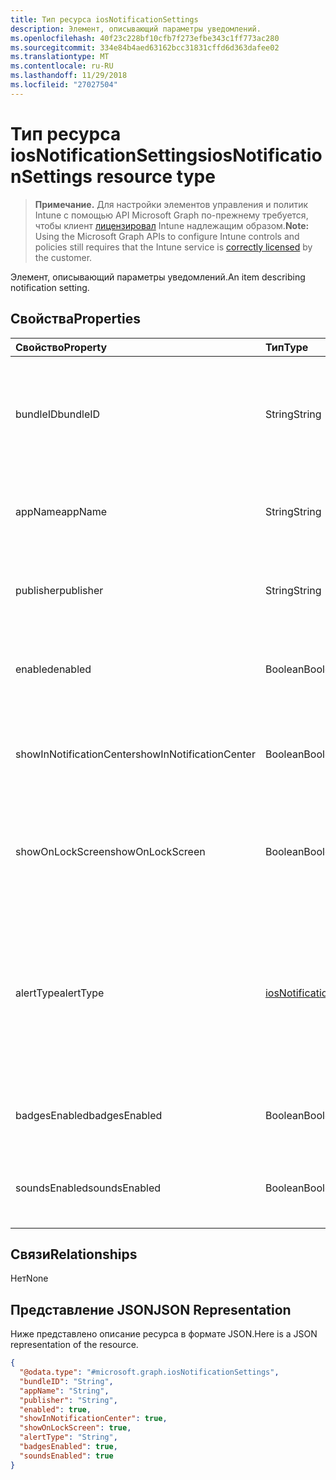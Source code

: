 ```yaml
---
title: Тип ресурса iosNotificationSettings
description: Элемент, описывающий параметры уведомлений.
ms.openlocfilehash: 40f23c228bf10cfb7f273efbe343c1ff773ac280
ms.sourcegitcommit: 334e84b4aed63162bcc31831cffd6d363dafee02
ms.translationtype: MT
ms.contentlocale: ru-RU
ms.lasthandoff: 11/29/2018
ms.locfileid: "27027504"
---
```

# <a name="iosnotificationsettings-resource-type"></a><span data-ttu-id="6350d-103">Тип ресурса iosNotificationSettings</span><span class="sxs-lookup"><span data-stu-id="6350d-103">iosNotificationSettings resource type</span></span>

> <span data-ttu-id="6350d-104">**Примечание.** Для настройки элементов управления и политик Intune с помощью API Microsoft Graph по-прежнему требуется, чтобы клиент [лицензировал](https://go.microsoft.com/fwlink/?linkid=839381) Intune надлежащим образом.</span><span class="sxs-lookup"><span data-stu-id="6350d-104">**Note:** Using the Microsoft Graph APIs to configure Intune controls and policies still requires that the Intune service is [correctly licensed](https://go.microsoft.com/fwlink/?linkid=839381) by the customer.</span></span>

<span data-ttu-id="6350d-105">Элемент, описывающий параметры уведомлений.</span><span class="sxs-lookup"><span data-stu-id="6350d-105">An item describing notification setting.</span></span>
## <a name="properties"></a><span data-ttu-id="6350d-106">Свойства</span><span class="sxs-lookup"><span data-stu-id="6350d-106">Properties</span></span>
|<span data-ttu-id="6350d-107">Свойство</span><span class="sxs-lookup"><span data-stu-id="6350d-107">Property</span></span>|<span data-ttu-id="6350d-108">Тип</span><span class="sxs-lookup"><span data-stu-id="6350d-108">Type</span></span>|<span data-ttu-id="6350d-109">Описание</span><span class="sxs-lookup"><span data-stu-id="6350d-109">Description</span></span>|
|:---|:---|:---|
|<span data-ttu-id="6350d-110">bundleID</span><span class="sxs-lookup"><span data-stu-id="6350d-110">bundleID</span></span>|<span data-ttu-id="6350d-111">String</span><span class="sxs-lookup"><span data-stu-id="6350d-111">String</span></span>|<span data-ttu-id="6350d-112">Идентификатор пакета для приложения, к которому необходимо применить эти параметры уведомлений.</span><span class="sxs-lookup"><span data-stu-id="6350d-112">Bundle id of app to which to apply these notification settings.</span></span>|
|<span data-ttu-id="6350d-113">appName</span><span class="sxs-lookup"><span data-stu-id="6350d-113">appName</span></span>|<span data-ttu-id="6350d-114">String</span><span class="sxs-lookup"><span data-stu-id="6350d-114">String</span></span>|<span data-ttu-id="6350d-115">Имя приложения, которое нужно связать со свойством bundleID.</span><span class="sxs-lookup"><span data-stu-id="6350d-115">Application name to be associated with the bundleID.</span></span>|
|<span data-ttu-id="6350d-116">publisher</span><span class="sxs-lookup"><span data-stu-id="6350d-116">publisher</span></span>|<span data-ttu-id="6350d-117">String</span><span class="sxs-lookup"><span data-stu-id="6350d-117">String</span></span>|<span data-ttu-id="6350d-118">Издатель, которого нужно связать со свойством bundleID.</span><span class="sxs-lookup"><span data-stu-id="6350d-118">Publisher to be associated with the bundleID.</span></span>|
|<span data-ttu-id="6350d-119">enabled</span><span class="sxs-lookup"><span data-stu-id="6350d-119">enabled</span></span>|<span data-ttu-id="6350d-120">Boolean</span><span class="sxs-lookup"><span data-stu-id="6350d-120">Boolean</span></span>|<span data-ttu-id="6350d-121">Указывает, разрешены ли уведомления для этого приложения.</span><span class="sxs-lookup"><span data-stu-id="6350d-121">Indicates whether notifications are allowed for this app.</span></span>|
|<span data-ttu-id="6350d-122">showInNotificationCenter</span><span class="sxs-lookup"><span data-stu-id="6350d-122">showInNotificationCenter</span></span>|<span data-ttu-id="6350d-123">Boolean</span><span class="sxs-lookup"><span data-stu-id="6350d-123">Boolean</span></span>|<span data-ttu-id="6350d-124">Указывает, можно ли отображать уведомления в центре уведомлений.</span><span class="sxs-lookup"><span data-stu-id="6350d-124">Indicates whether notifications can be shown in notification center.</span></span>|
|<span data-ttu-id="6350d-125">showOnLockScreen</span><span class="sxs-lookup"><span data-stu-id="6350d-125">showOnLockScreen</span></span>|<span data-ttu-id="6350d-126">Boolean</span><span class="sxs-lookup"><span data-stu-id="6350d-126">Boolean</span></span>|<span data-ttu-id="6350d-127">Указывает, можно ли отображать уведомления на экране блокировки.</span><span class="sxs-lookup"><span data-stu-id="6350d-127">Indicates whether notifications can be shown on the lock screen.</span></span>|
|<span data-ttu-id="6350d-128">alertType</span><span class="sxs-lookup"><span data-stu-id="6350d-128">alertType</span></span>|[<span data-ttu-id="6350d-129">iosNotificationAlertType</span><span class="sxs-lookup"><span data-stu-id="6350d-129">iosNotificationAlertType</span></span>](../resources/intune-deviceconfig-iosnotificationalerttype.md)|<span data-ttu-id="6350d-130">Определяет тип оповещения для уведомлений, связанных с этим приложением.</span><span class="sxs-lookup"><span data-stu-id="6350d-130">Indicates the type of alert for notifications for this app.</span></span> <span data-ttu-id="6350d-131">Возможные значения: `deviceDefault`, `banner`, `modal`, `none`.</span><span class="sxs-lookup"><span data-stu-id="6350d-131">Possible values are: `deviceDefault`, `banner`, `modal`, `none`.</span></span>|
|<span data-ttu-id="6350d-132">badgesEnabled</span><span class="sxs-lookup"><span data-stu-id="6350d-132">badgesEnabled</span></span>|<span data-ttu-id="6350d-133">Boolean</span><span class="sxs-lookup"><span data-stu-id="6350d-133">Boolean</span></span>|<span data-ttu-id="6350d-134">Указывает, разрешены ли эмблемы для этого приложения.</span><span class="sxs-lookup"><span data-stu-id="6350d-134">Indicates whether badges are allowed for this app.</span></span>|
|<span data-ttu-id="6350d-135">soundsEnabled</span><span class="sxs-lookup"><span data-stu-id="6350d-135">soundsEnabled</span></span>|<span data-ttu-id="6350d-136">Boolean</span><span class="sxs-lookup"><span data-stu-id="6350d-136">Boolean</span></span>|<span data-ttu-id="6350d-137">Указывает, разрешены ли звуковые сигналы для этого приложения.</span><span class="sxs-lookup"><span data-stu-id="6350d-137">Indicates whether sounds are allowed for this app.</span></span>|

## <a name="relationships"></a><span data-ttu-id="6350d-138">Связи</span><span class="sxs-lookup"><span data-stu-id="6350d-138">Relationships</span></span>
<span data-ttu-id="6350d-139">Нет</span><span class="sxs-lookup"><span data-stu-id="6350d-139">None</span></span>
## <a name="json-representation"></a><span data-ttu-id="6350d-140">Представление JSON</span><span class="sxs-lookup"><span data-stu-id="6350d-140">JSON Representation</span></span>
<span data-ttu-id="6350d-141">Ниже представлено описание ресурса в формате JSON.</span><span class="sxs-lookup"><span data-stu-id="6350d-141">Here is a JSON representation of the resource.</span></span>
<!-- {
  "blockType": "resource",
  "@odata.type": "microsoft.graph.iosNotificationSettings"
}
-->
``` json
{
  "@odata.type": "#microsoft.graph.iosNotificationSettings",
  "bundleID": "String",
  "appName": "String",
  "publisher": "String",
  "enabled": true,
  "showInNotificationCenter": true,
  "showOnLockScreen": true,
  "alertType": "String",
  "badgesEnabled": true,
  "soundsEnabled": true
}
```



